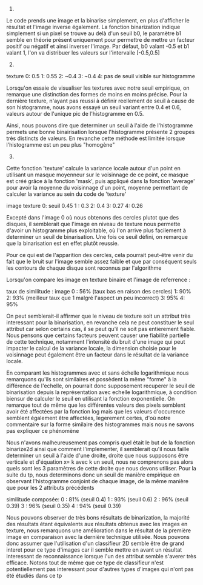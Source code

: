 1. 
Le code prends une image et la binarise simplement, en plus d'afficher le résultat et l'image inverse également. La fonction binarization indique simplement si un pixel se trouve au delà d'un seuil b0, le paramètre b1 semble en théorie présent uniquement pour permettre de mettre un facteur positif ou négatif et ainsi inverser l'image.
Par défaut, b0 valant -0.5 et b1 valant 1, l'on va distribuer les valeurs sur l'intervalle [-0.5,0.5]  

2.
texture 0: 0.5
1: 0.55
2: ~0.4
3: ~0.4
4: pas de seuil visible sur histogramme

Lorsqu'on essaie de visualiser les textures avec notre seuil empirique, on remarque une distinction des formes de moins en moins précise. Pour la dernière texture, n'ayant pas reussi à définir reellement de seuil à cause de son histogramme, nous avons essayé un seuil variant entre 0.4 et 0.6, valeurs autour de l'unique pic de l'histogramme en 0.5.

Ainsi, nous pouvons dire que determiner un seuil à l'aide de l'histogramme permets une bonne binairisation lorsque l'histogramme présente 2 groupes très distincts de valeurs. En revanche cette méthode est limitée lorsque l'histogramme est un peu plus "homogène" 

3.

Cette fonction 'texture' calcule la variance locale autour d'un point en utilisant un masque moyenneur sur le voisinnage de ce point, ce masque est créé grâce à la fonction 'mask', puis appliqué dans la fonction 'average' pour avoir la moyenne du voisinnage d'un point, moyenne permettant de calculer la variance au sein du code de 'texture'

image texture 0: seuil 0.45
1 : 0.3
2: 0.4
3: 0.27
4: 0.26

Excepté dans l'image 0 où nous obtenons des cercles plutot que des disques, il semblerait que l'image en niveau de texture nous permette d'avoir un histogramme plus exploitable, où l'on arrive plus facilement à determiner un seuil de binarisation. Une fois ce seuil défini, on remarque que la binarisation est en effet plutôt reussie.

Pour ce qui est de l'apparition des cercles, cela pourrait peut-être venir du fait que le bruit sur l'image semble assez faible et que par conséquent seuls les contours de chaque disque sont reconnus par l'algorithme

Lorsqu'on compare les image en texture binaire et l'image de referrence :

taux de similitude :
image 0 : 56% (taux bas en raison des cercles)
1: 90%
2: 93% (meilleur taux que 1 malgré l'aspect un peu incorrect)
3: 95%
4: 95%

On peut semblerait-il affirmer que le niveau de texture soit un attribut très interessant pour la binarisation, en revanche cela ne peut constituer le seul attribut car selon certains cas, il se peut qu'il ne soit pas entierement fiable. Nous pensons que certains facteurs peuvent causer une fiabilité partielle de cette technique, notamment l'intensité du bruit d'une image qui peut impacter le calcul de la variance locale, la dimension choisie pour le voisinnage peut également être un facteur dans le résultat de la variance locale.

En comparant les histogrammes avec et sans échelle logarithmique nous remarquons qu'ils sont similaires et possèdent la même "forme"
à la différence de l'echelle, on pourrait donc supposement recuperer le seuil de binarisation depuis la représentation avec echelle logarithmique, à condition biensur de calculer le seuil en utilisant la fonction exponentielle.
On remarque tout de même que les différentes valeurs des pixels semblent avoir été affectées par la fonction log mais que les valeurs d'occurence semblent également être affectées, legerement certes, d'où notre commentaire sur la forme similaire des histogrammes mais nous ne savons pas expliquer ce phénomène

Nous n'avons malheureusement pas compris quel était le but de la fonction binarize2d ainsi que comment l'implementer, il semblerait qu'il nous faille determiner un seuil à l'aide d'une droite, droite que nous supposons être verticale et d'équation x= k avec k un seuil, nous ne comprenons pas alors quels sont les 3 paramètres de cette droite que nous devons utiliser. Pour la suite du tp, nous determinons donc un seuil de manière empirique en observant l'histogramme conjoint de chaque image, de la même manière que pour les 2 attributs précédents

similitude composée:
0 : 81% (seuil 0.4)
1 : 93% (seuil 0.6)
2 : 96% (seuil 0.39)
3 : 96% (seuil 0.35)
4 : 94% (seuil 0.39)

Nous pouvons observer de très bons résultats de binarization, la majorité des résultats étant équivalents aux résultats obtenus avec les  images en texture, nous remarquons une amélioration dans le résultat de la première image en comparaison avec la dernière technique utilisée. Nous pouvons donc assumer que l'utilisation d'un classifieur 2D semble être de grand interet pour ce type d'images car il semble mettre en avant un résultat interessant de reconnaissance lorsque l'un des attribut semble s'averer très efficace. Notons tout de même que ce type de classifieur n'est potentiellement pas interessant pour d'autres types d'images qui n'ont pas été étudiés dans ce tp

